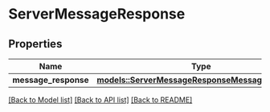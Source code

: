 # ServerMessageResponse

## Properties

Name | Type | Description | Notes
------------ | ------------- | ------------- | -------------
**message_response** | [**models::ServerMessageResponseMessageResponse**](ServerMessageResponseMessageResponse.md) |  | 

[[Back to Model list]](../README.md#documentation-for-models) [[Back to API list]](../README.md#documentation-for-api-endpoints) [[Back to README]](../README.md)


